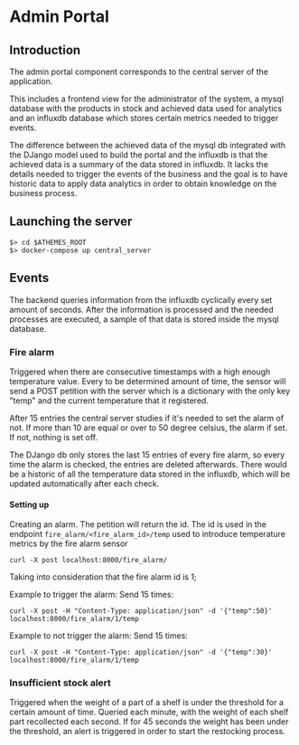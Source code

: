 # Admin Portal
## Introduction

The admin portal component corresponds to the central server of the application. 

This includes a frontend view for the administrator of the system, a mysql database with the 
products in stock and achieved data used for analytics and an influxdb database which stores 
certain metrics needed to trigger events.

The difference between the achieved data of the mysql db integrated with the DJango model used to 
build the portal and the influxdb is that the achieved data is a summary of the data stored in 
influxdb. It lacks the details needed to trigger the events of the business and the goal is to have
historic data to apply data analytics in order to obtain knowledge on the business process.

## Launching the server

```
$> cd $ATHEMES_ROOT
$> docker-compose up central_server
```
## Events

The backend queries information from the influxdb cyclically every set amount of seconds. After the
information is processed and the needed processes are executed, a sample of that data is stored 
inside the mysql database.

### Fire alarm
Triggered when there are consecutive timestamps with a high enough temperature value. Every 
to be determined amount of time, the sensor will send a POST petition with the server which is a 
dictionary with the only key "temp" and the current temperature that it registered.

After 15 entries the central server studies if it's needed to set the alarm of not. If more than 
10 are equal or over to 50 degree celsius, the alarm if set. If not, nothing is set off.

The DJango db only stores the last 15 entries of every fire alarm, so every time the alarm is 
checked, the entries are deleted afterwards. There would be a historic of all the temperature data
stored in the influxdb, which will be updated automatically after each check.

#### Setting up 

Creating an alarm. The petition will return the id. The id is used in the endpoint
`fire_alarm/<fire_alarm_id>/temp` used to introduce temperature metrics by the fire alarm sensor

`curl -X post localhost:8000/fire_alarm/`

Taking into consideration that the fire alarm id is 1;

Example to trigger the alarm:
Send 15 times:

`curl -X post -H "Content-Type: application/json" -d '{"temp":50}' localhost:8000/fire_alarm/1/temp`

Example to not trigger the alarm:
Send 15 times:

`curl -X post -H "Content-Type: application/json" -d '{"temp":30}' localhost:8000/fire_alarm/1/temp`

### Insufficient stock alert
Triggered when the weight of a part of a shelf is under the threshold for a certain amount of time. 
Queried each minute, with the weight of each shelf part recollected each second. If for 45 seconds
the weight has been under the threshold, an alert is triggered in order to start the restocking 
process.
